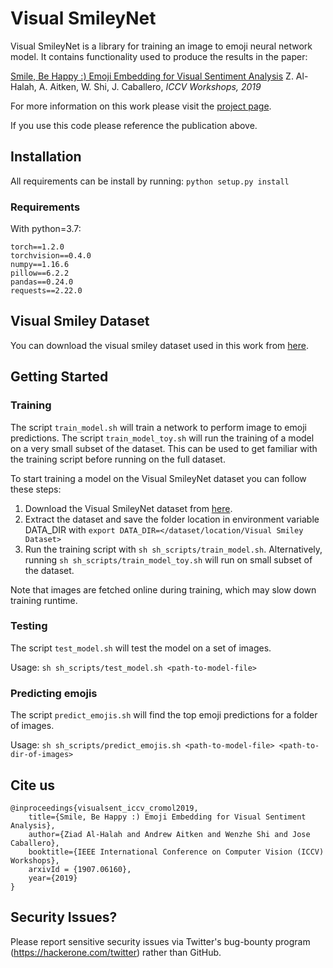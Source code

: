 # Visual SmileyNet


Visual SmileyNet is a library for training an image to emoji neural network model. It contains functionality used to produce the results in the paper:

[Smile, Be Happy :) Emoji Embedding for Visual Sentiment Analysis](https://arxiv.org/abs/1907.06160)
Z. Al-Halah, A. Aitken, W. Shi, J. Caballero, *ICCV Workshops, 2019*

For more information on this work please visit the [project page](https://www.cs.utexas.edu/~ziad/emoji_visual_sentiment.html).

If you use this code please reference the publication above.

## Installation

All requirements can be install by running:
`python setup.py install`

### Requirements

With python=3.7:

	torch==1.2.0
	torchvision==0.4.0
	numpy==1.16.6
	pillow==6.2.2
	pandas==0.24.0
	requests==2.22.0

## Visual Smiley Dataset

You can download the visual smiley dataset used in this work from [here](https://twitter.app.box.com/v/visual-smiley-dataset).


## Getting Started

### Training

The script `train_model.sh` will train a network to perform image to emoji predictions. The script `train_model_toy.sh` will run the training of a model on a very small subset of the dataset. This can be used to get familiar with the training script before running on the full dataset.

To start training a model on the Visual SmileyNet dataset you can follow these steps:

1. Download the Visual SmileyNet dataset from [here](https://twitter.app.box.com/v/visual-smiley-dataset).
2. Extract the dataset and save the folder location in environment variable DATA_DIR with `export DATA_DIR=</dataset/location/Visual Smiley Dataset>`
3. Run the training script with `sh sh_scripts/train_model.sh`. Alternatively, running `sh sh_scripts/train_model_toy.sh` will run on small subset of the dataset.

Note that images are fetched online during training, which may slow down training runtime.

### Testing

The script `test_model.sh` will test the model on a set of images.

Usage: `sh sh_scripts/test_model.sh <path-to-model-file>`

### Predicting emojis

The script `predict_emojis.sh` will find the top emoji predictions for a folder of images.

Usage: `sh sh_scripts/predict_emojis.sh <path-to-model-file> <path-to-dir-of-images>`

## Cite us

	@inproceedings{visualsent_iccv_cromol2019,
	    title={Smile, Be Happy :) Emoji Embedding for Visual Sentiment Analysis},
	    author={Ziad Al-Halah and Andrew Aitken and Wenzhe Shi and Jose Caballero},
	    booktitle={IEEE International Conference on Computer Vision (ICCV) Workshops},
	    arxivId = {1907.06160},
	    year={2019}
	}

## Security Issues?
Please report sensitive security issues via Twitter's bug-bounty program (https://hackerone.com/twitter) rather than GitHub.
